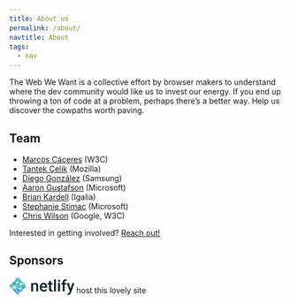 ```yaml
---
title: About us
permalink: /about/
navtitle: About
tags:
  - nav
---
```


The Web We Want is a collective effort by browser makers to understand where the dev community would like us to invest our energy. If you end up throwing a ton of code at a problem, perhaps there’s a better way. Help us discover the cowpaths worth paving.

## Team

* [Marcos Cáceres](https://twitter.com/marcosc) (W3C)
* [Tantek Çelik](https://twitter.com/t) (Mozilla)
* [Diego González](https://twitter.com/diekus) (Samsung)
* [Aaron Gustafson](https://twitter.com/aarongustafson) (Microsoft)
* [Brian Kardell](https://twitter.com/briankardell) (Igalia)
* [Stephanie Stimac](https://twitter.com/seaotta) (Microsoft)
* [Chris Wilson](https://twitter.com/cwilso) (Google, W3C)

Interested in getting involved? [Reach out!](/contact)

## Sponsors

<img src="/static/img/netlify.svg" alt="Netlify" style="height: 32px; vertical-align: bottom;"> host this lovely site
